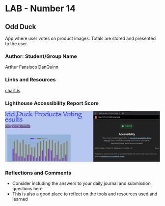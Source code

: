 # LAB - Number 14

## Odd Duck

App where user votes on product images. Totals are stored and presented to the user.

### Author: Student/Group Name
Arthur Fansisco
DanQuinn

### Links and Resources

[chart.js](https://www.chartjs.org/)

### Lighthouse Accessibility Report Score
![Lighthouse Score](assets/lighthouse.png)

### Reflections and Comments

* Consider including the answers to your daily journal and submission questions here
* This is also a good place to reflect on the tools and resources used and learned